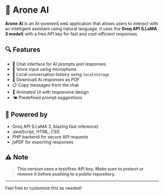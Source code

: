 # 🤖 Arone AI

**Arone AI** is an AI-powered web application that allows users to interact with an intelligent assistant using natural language. It uses the **Groq API (LLaMA 3 model)** with a free API key for fast and cost-efficient responses.

## 🔍 Features

- 💬 Chat interface for AI prompts and responses
- 🎤 Voice input using microphone
- 💾 Local conversation history using `localStorage`
- 📄 Download AI responses as PDF
- 📋 Copy messages from the chat
- 🎨 Animated UI with responsive design
- 🌤 Predefined prompt suggestions

## 🧠 Powered by

- Groq API (LLaMA 3, blazing fast inference)
- JavaScript, HTML, CSS
- PHP backend for secure API requests
- jsPDF for exporting responses

## ⚠️ Note

> **This version uses a test/free API key. Make sure to protect or remove it before pushing to a public repository.**

---

Feel free to customize this as needed!

